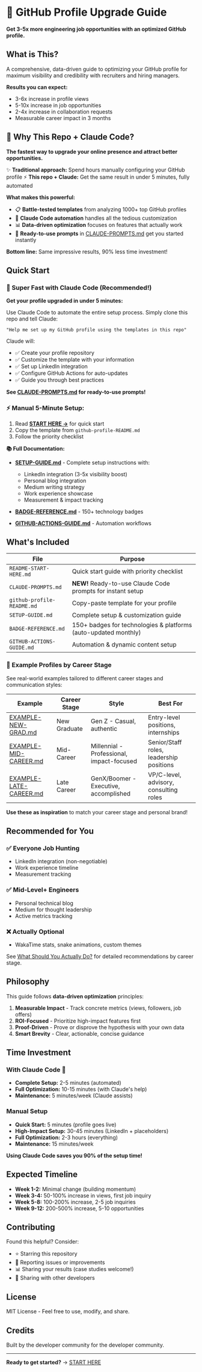 # 🚀 GitHub Profile Upgrade Guide

**Get 3-5x more engineering job opportunities with an optimized GitHub profile.**

## What is This?

A comprehensive, data-driven guide to optimizing your GitHub profile for maximum visibility and credibility with recruiters and hiring managers.

**Results you can expect:**
- 3-6x increase in profile views
- 5-10x increase in job opportunities
- 2-4x increase in collaboration requests
- Measurable career impact in 3 months

## 🎯 Why This Repo + Claude Code?

**The fastest way to upgrade your online presence and attract better opportunities.**

✨ **Traditional approach:** Spend hours manually configuring your GitHub profile
⚡ **This repo + Claude:** Get the same result in under 5 minutes, fully automated

**What makes this powerful:**
- 📋 **Battle-tested templates** from analyzing 1000+ top GitHub profiles
- 🤖 **Claude Code automation** handles all the tedious customization
- 📊 **Data-driven optimization** focuses on features that actually work
- 🚀 **Ready-to-use prompts** in [CLAUDE-PROMPTS.md](CLAUDE-PROMPTS.md) get you started instantly

**Bottom line:** Same impressive results, 90% less time investment!

## Quick Start

### 🤖 Super Fast with Claude Code (Recommended!)

**Get your profile upgraded in under 5 minutes:**

Use Claude Code to automate the entire setup process. Simply clone this repo and tell Claude:

```
"Help me set up my GitHub profile using the templates in this repo"
```

Claude will:
- ✅ Create your profile repository
- ✅ Customize the template with your information
- ✅ Set up LinkedIn integration
- ✅ Configure GitHub Actions for auto-updates
- ✅ Guide you through best practices

**See [CLAUDE-PROMPTS.md](CLAUDE-PROMPTS.md) for ready-to-use prompts!**

### ⚡ Manual 5-Minute Setup:
1. Read **[START HERE →](README-START-HERE.md)** for quick start
2. Copy the template from `github-profile-README.md`
3. Follow the priority checklist

**📚 Full Documentation:**
- **[SETUP-GUIDE.md](SETUP-GUIDE.md)** - Complete setup instructions with:
  - LinkedIn integration (3-5x visibility boost)
  - Personal blog integration
  - Medium writing strategy
  - Work experience showcase
  - Measurement & impact tracking

- **[BADGE-REFERENCE.md](BADGE-REFERENCE.md)** - 150+ technology badges
- **[GITHUB-ACTIONS-GUIDE.md](GITHUB-ACTIONS-GUIDE.md)** - Automation workflows

## What's Included

| File | Purpose |
|------|---------|
| `README-START-HERE.md` | Quick start guide with priority checklist |
| `CLAUDE-PROMPTS.md` | **NEW!** Ready-to-use Claude Code prompts for instant setup |
| `github-profile-README.md` | Copy-paste template for your profile |
| `SETUP-GUIDE.md` | Complete setup & customization guide |
| `BADGE-REFERENCE.md` | 150+ badges for technologies & platforms (auto-updated monthly) |
| `GITHUB-ACTIONS-GUIDE.md` | Automation & dynamic content setup |

### 🎨 Example Profiles by Career Stage

See real-world examples tailored to different career stages and communication styles:

| Example | Career Stage | Style | Best For |
|---------|-------------|-------|----------|
| [EXAMPLE-NEW-GRAD.md](EXAMPLE-NEW-GRAD.md) | New Graduate | Gen Z - Casual, authentic | Entry-level positions, internships |
| [EXAMPLE-MID-CAREER.md](EXAMPLE-MID-CAREER.md) | Mid-Career | Millennial - Professional, impact-focused | Senior/Staff roles, leadership positions |
| [EXAMPLE-LATE-CAREER.md](EXAMPLE-LATE-CAREER.md) | Late Career | GenX/Boomer - Executive, accomplished | VP/C-level, advisory, consulting roles |

**Use these as inspiration** to match your career stage and personal brand!

## Recommended for You

### ✅ Everyone Job Hunting
- LinkedIn integration (non-negotiable)
- Work experience timeline
- Measurement tracking

### ✅ Mid-Level+ Engineers
- Personal technical blog
- Medium for thought leadership
- Active metrics tracking

### ❌ Actually Optional
- WakaTime stats, snake animations, custom themes

See [What Should You Actually Do?](README-START-HERE.md#-what-should-you-actually-do) for detailed recommendations by career stage.

## Philosophy

This guide follows **data-driven optimization** principles:

1. **Measurable Impact** - Track concrete metrics (views, followers, job offers)
2. **ROI-Focused** - Prioritize high-impact features first
3. **Proof-Driven** - Prove or disprove the hypothesis with your own data
4. **Smart Brevity** - Clear, actionable, concise guidance

## Time Investment

### With Claude Code 🤖
- **Complete Setup:** 2-5 minutes (automated)
- **Full Optimization:** 10-15 minutes (with Claude's help)
- **Maintenance:** 5 minutes/week (Claude assists)

### Manual Setup
- **Quick Start:** 5 minutes (profile goes live)
- **High-Impact Setup:** 30-45 minutes (LinkedIn + placeholders)
- **Full Optimization:** 2-3 hours (everything)
- **Maintenance:** 15 minutes/week

**Using Claude Code saves you 90% of the setup time!**

## Expected Timeline

- **Week 1-2:** Minimal change (building momentum)
- **Week 3-4:** 50-100% increase in views, first job inquiry
- **Week 5-8:** 100-200% increase, 2-5 job inquiries
- **Week 9-12:** 200-500% increase, 5-10 opportunities

## Contributing

Found this helpful? Consider:
- ⭐ Starring this repository
- 🐛 Reporting issues or improvements
- 📊 Sharing your results (case studies welcome!)
- 🔗 Sharing with other developers

## License

MIT License - Feel free to use, modify, and share.

## Credits

Built by the developer community for the developer community.

---

**Ready to get started?** → [START HERE](README-START-HERE.md)
